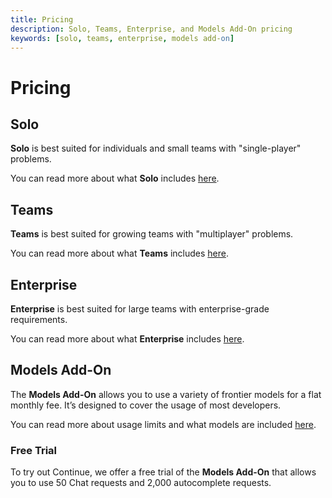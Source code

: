 ```yaml
---
title: Pricing
description: Solo, Teams, Enterprise, and Models Add-On pricing
keywords: [solo, teams, enterprise, models add-on]
---
```


# Pricing

## Solo

**Solo** is best suited for individuals and small teams with "single-player" problems.

You can read more about what **Solo** includes [here](https://hub.noiragent.dev/pricing).

## Teams

**Teams** is best suited for growing teams with "multiplayer" problems.

You can read more about what **Teams** includes [here](https://hub.noiragent.dev/pricing).

## Enterprise

**Enterprise** is best suited for large teams with enterprise-grade requirements.

You can read more about what **Enterprise** includes [here](https://hub.noiragent.dev/pricing).

## Models Add-On

The **Models Add-On** allows you to use a variety of frontier models for a flat monthly fee. It’s designed to cover the usage of most developers.

You can read more about usage limits and what models are included [here](https://hub.noiragent.dev/pricing).

### Free Trial

To try out Continue, we offer a free trial of the **Models Add-On** that allows you to use 50 Chat requests and 2,000 autocomplete requests.
